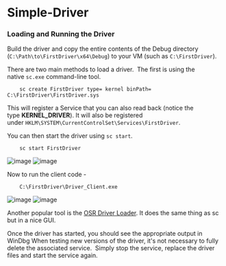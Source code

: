 # Simple-Driver

### Loading and Running the Driver

Build the driver and copy the entire contents of the Debug directory (`C:\Path\to\FirstDriver\x64\Debug`) to your VM (such as `C:\FirstDriver`).

There are two main methods to load a driver.  The first is using the native `sc.exe` command-line tool.

		sc create FirstDriver type= kernel binPath= C:\FirstDriver\FirstDriver.sys

This will register a Service that you can also read back (notice the type **KERNEL_DRIVER**).
It will also be registered under `HKLM\SYSTEM\CurrentControlSet\Services\FirstDriver`.

You can then start the driver using `sc start`.

		sc start FirstDriver

![image](https://github.com/Swayampadhy/Simple-Driver/assets/37104162/e47a649d-4079-40b0-83af-2f6a844ee91f)
![image](https://github.com/Swayampadhy/Simple-Driver/assets/37104162/54dbed13-cf73-4a66-a8f2-224f426f7e7d)

Now to run the client code - 

		C:\FirstDriver\Driver_Client.exe
![image](https://github.com/Swayampadhy/Simple-Driver/assets/37104162/4c8da03e-3035-4534-bcf5-a228a14b32c3)
![image](https://github.com/Swayampadhy/Simple-Driver/assets/37104162/6f9748e8-a05f-4d0f-afcc-bd7c740af8dc)

Another popular tool is the [OSR Driver Loader](https://www.osronline.com/article.cfm%5Earticle=157.htm). It does the same thing as sc but in a nice GUI.

Once the driver has started, you should see the appropriate output in WinDbg
When testing new versions of the driver, it's not necessary to fully delete the associated service.  Simply stop the service, replace the driver files and start the service again.
